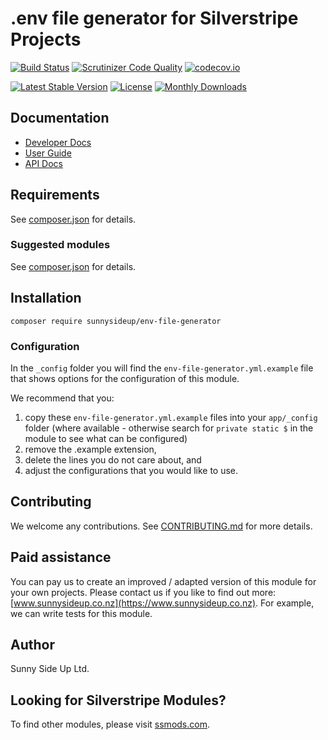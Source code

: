 # .env file generator for Silverstripe Projects

[![Build Status](https://travis-ci.org/sunnysideup/silverstripe-env-file-generator.svg?branch=master)](https://travis-ci.org/sunnysideup/silverstripe-env-file-generator)
[![Scrutinizer Code Quality](https://scrutinizer-ci.com/g/sunnysideup/silverstripe-env-file-generator/badges/quality-score.png?b=master)](https://scrutinizer-ci.com/g/sunnysideup/silverstripe-env-file-generator/?branch=master)
[![codecov.io](https://codecov.io/github/sunnysideup/silverstripe-env-file-generator/coverage.svg?branch=master)](https://codecov.io/github/sunnysideup/silverstripe-env-file-generator?branch=master)

[![Latest Stable Version](https://poser.pugx.org/sunnysideup/env-file-generator/version)](https://packagist.org/packages/sunnysideup/env-file-generator)
[![License](https://poser.pugx.org/sunnysideup/env-file-generator/license)](https://packagist.org/packages/sunnysideup/env-file-generator)
[![Monthly Downloads](https://poser.pugx.org/sunnysideup/env-file-generator/d/monthly)](https://packagist.org/packages/sunnysideup/env-file-generator)

## Documentation

-   [Developer Docs](docs/en/INDEX.md)
-   [User Guide](docs/en/userguide.md)
-   [API Docs](http://docs.ssmods.com/sunnysideup/env-file-generator/classes.xhtml)

## Requirements

See [composer.json](composer.json) for details.

### Suggested modules

See [composer.json](composer.json) for details.

## Installation

```shell
composer require sunnysideup/env-file-generator
```

### Configuration

In the `_config` folder you will find the `env-file-generator.yml.example`
file that shows options for the configuration of this module.

We recommend that you:

1. copy these `env-file-generator.yml.example` files into your
   `app/_config` folder (where available - otherwise search for `private static $` in the module to see what can be configured)
2. remove the .example extension,
3. delete the lines you do not care about, and
4. adjust the configurations that you would like to use.

## Contributing

We welcome any contributions.
See [CONTRIBUTING.md](CONTRIBUTING.md) for more details.

## Paid assistance

You can pay us to create an improved / adapted version of this module for your own projects.
Please contact us if you like to find out more: [www.sunnysideup.co.nz](https://www.sunnysideup.co.nz).
For example, we can write tests for this module.

## Author

Sunny Side Up Ltd.

## Looking for Silverstripe Modules?

To find other modules, please visit [ssmods.com](https://ssmods.com/).
